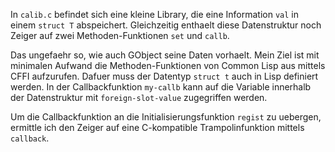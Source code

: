 In `calib.c` befindet sich eine kleine Library, die eine Information
`val` in einem `struct T` abspeichert. Gleichzeitig enthaelt diese
Datenstruktur noch Zeiger auf zwei Methoden-Funktionen `set` und
`callb`.

Das ungefaehr so, wie auch GObject seine Daten vorhaelt. Mein Ziel ist
mit minimalen Aufwand die Methoden-Funktionen von Common Lisp aus
mittels CFFI aufzurufen. Dafuer muss der Datentyp `struct t` auch in
Lisp definiert werden. In der Callbackfunktion `my-callb` kann auf die
Variable innerhalb der Datenstruktur mit `foreign-slot-value`
zugegriffen werden.

Um die Callbackfunktion an die Initialisierungsfunktion `regist` zu
uebergen, ermittle ich den Zeiger auf eine C-kompatible
Trampolinfunktion mittels `callback`.